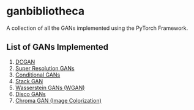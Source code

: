 # ganbibliotheca
A collection of all the GANs implemented using the PyTorch Framework.

## List of GANs Implemented
1.  <a href='https://arxiv.org/abs/1511.06434'>DCGAN</a> <br>
2.  <a href='https://arxiv.org/abs/1609.04802'>Super Resolution GANs </a> <br>
3.  <a href='https://arxiv.org/abs/1411.1784'>Conditional GANs </a> <br>
4.  <a href='https://arxiv.org/abs/1612.03242'>Stack GAN</a> <br>
5.  <a href='https://arxiv.org/pdf/1701.07875.pdf'>Wasserstein GANs (WGAN) </a> <br>
6.  <a href='https://arxiv.org/pdf/1703.05192.pdf'> Disco GANs</a> <br>
7.  <a href = 'https://arxiv.org/pdf/1907.09837.pdf'> Chroma GAN (Image Colorization) </a> <br>

